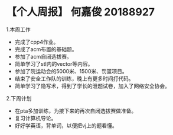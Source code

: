# 【个人周报】 何嘉俊 20188927




1.本周工作
  * 完成了cpp4作业。
  * 完成了acm布置的基础题。
  * 参加了acm自闭选拔赛。
  * 简单学习了stl内的vector等内容。
  * 参加了院运动会的5000米、1500米、罚篮项目。
  * 结束了安全工作队的训练，晚上有更多时间打代码。
  * 简单学习了隐写术，得到了学长的泄题试卷，加入了网络安全协会。



2.下周计划
  * 在pta多加训练，为接下来的再次自闭选拔赛做准备。
  * 复习计算机导论。
  * 好好学英语，背单词，以便把vj上的题看懂。
